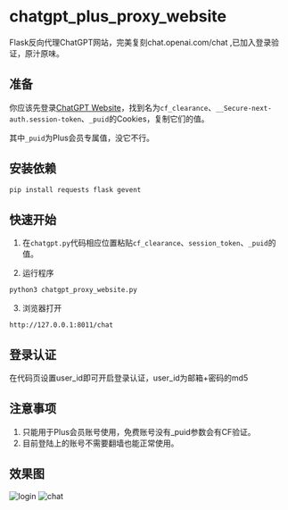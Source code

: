 # chatgpt_plus_proxy_website
Flask反向代理ChatGPT网站，完美复刻chat.openai.com/chat ,已加入登录验证，原汁原味。

## 准备

你应该先登录[ChatGPT Website](https://chat.openai.com/chat)，找到名为`cf_clearance`、`__Secure-next-auth.session-token`、`_puid`的Cookies，复制它们的值。

其中`_puid`为Plus会员专属值，没它不行。

## 安装依赖

``` bash
pip install requests flask gevent
```

## 快速开始

1. 在`chatgpt.py`代码相应位置粘贴`cf_clearance`、`session_token`、`_puid`的值。

2. 运行程序
  ``` bash
  python3 chatgpt_proxy_website.py
  ```

3. 浏览器打开
  ``` plain Text
  http://127.0.0.1:8011/chat
  ```

## 登录认证

在代码页设置user_id即可开启登录认证，user_id为邮箱+密码的md5

## 注意事项

1. 只能用于Plus会员账号使用，免费账号没有_puid参数会有CF验证。
2. 目前登陆上的账号不需要翻墙也能正常使用。

## 效果图
![login](https://github.com/cooolr/chatgpt_plus_proxy_website/blob/main/login.png)
![chat](https://github.com/cooolr/chatgpt_plus_proxy_website/blob/main/chat.png)
